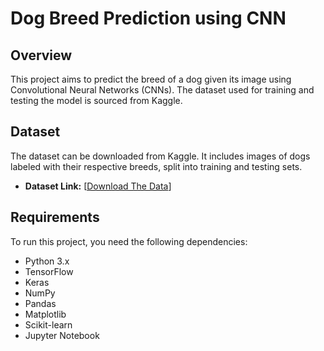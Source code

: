 # Dog Breed Prediction using CNN

## Overview
This project aims to predict the breed of a dog given its image using Convolutional Neural Networks (CNNs). The dataset used for training and testing the model is sourced from Kaggle.

## Dataset
The dataset can be downloaded from Kaggle. It includes images of dogs labeled with their respective breeds, split into training and testing sets.

- **Dataset Link:** [[Download The Data](https://www.kaggle.com/datasets/catherinehorng/dogbreedidfromcomp/data)]

## Requirements
To run this project, you need the following dependencies:
- Python 3.x
- TensorFlow
- Keras
- NumPy
- Pandas
- Matplotlib
- Scikit-learn
- Jupyter Notebook
